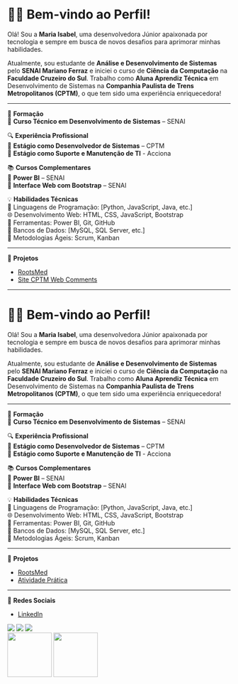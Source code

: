 # **👋🏼 Bem-vindo ao Perfil!**

Olá! Sou a **Maria Isabel**, uma desenvolvedora Júnior apaixonada por tecnologia e sempre em busca de novos desafios para aprimorar minhas habilidades.

Atualmente, sou estudante de **Análise e Desenvolvimento de Sistemas** pelo **SENAI Mariano Ferraz** e iniciei o curso de **Ciência da Computação** na **Faculdade Cruzeiro do Sul**. Trabalho como **Aluna Aprendiz Técnica** em Desenvolvimento de Sistemas na **Companhia Paulista de Trens Metropolitanos (CPTM)**, o que tem sido uma experiência enriquecedora!

---

🚀 **Formação**  
🔹 **Curso Técnico em Desenvolvimento de Sistemas** – SENAI

🔍 **Experiência Profissional**  
🔸 **Estágio como Desenvolvedor de Sistemas** – CPTM  
🔸 **Estágio como Suporte e Manutenção de TI** - Acciona

📚 **Cursos Complementares**  
🔹 **Power BI** – SENAI  
🔹 **Interface Web com Bootstrap** – SENAI

💡 **Habilidades Técnicas**  
🔧 Linguagens de Programação: [Python, JavaScript, Java, etc.]  
🌐 Desenvolvimento Web: HTML, CSS, JavaScript, Bootstrap  
🔹 Ferramentas: Power BI, Git, GitHub  
💾 Bancos de Dados: [MySQL, SQL Server, etc.]  
📅 Metodologias Ágeis: Scrum, Kanban

---

🏅 **Projetos**  
- [RootsMed](https://github.com/MariaIsaabell/rootmed)  
- [Site CPTM Web Comments](https://github.com/MariaIsaabell/CPTM-WebComments)

---

# **👋🏼 Bem-vindo ao Perfil!**

Olá! Sou a **Maria Isabel**, uma desenvolvedora Júnior apaixonada por tecnologia e sempre em busca de novos desafios para aprimorar minhas habilidades.

Atualmente, sou estudante de **Análise e Desenvolvimento de Sistemas** pelo **SENAI Mariano Ferraz** e iniciei o curso de **Ciência da Computação** na **Faculdade Cruzeiro do Sul**. Trabalho como **Aluna Aprendiz Técnica** em Desenvolvimento de Sistemas na **Companhia Paulista de Trens Metropolitanos (CPTM)**, o que tem sido uma experiência enriquecedora!

---

🚀 **Formação**  
🔹 **Curso Técnico em Desenvolvimento de Sistemas** – SENAI

🔍 **Experiência Profissional**  
🔸 **Estágio como Desenvolvedor de Sistemas** – CPTM  
🔸 **Estágio como Suporte e Manutenção de TI** - Acciona

📚 **Cursos Complementares**  
🔹 **Power BI** – SENAI  
🔹 **Interface Web com Bootstrap** – SENAI

💡 **Habilidades Técnicas**  
🔧 Linguagens de Programação: [Python, JavaScript, Java, etc.]  
🌐 Desenvolvimento Web: HTML, CSS, JavaScript, Bootstrap  
🔹 Ferramentas: Power BI, Git, GitHub  
💾 Bancos de Dados: [MySQL, SQL Server, etc.]  
📅 Metodologias Ágeis: Scrum, Kanban

---

🏅 **Projetos**  
- [RootsMed](https://github.com/Vi027/rootsmed-main)  
- [Atividade Prática](https://github.com/Vi027/atividade-pratica)

---

📲 **Redes Sociais**   
- [LinkedIn](https://www.linkedin.com/feed/)


<div>
<a href="https://instagram.com/seu-usuário-instagram-aqui" target="_blank"><img loading="lazy" src="https://img.shields.io/badge/-Instagram-%23E4405F?style=for-the-badge&logo=instagram&logoColor=white" target="_blank"></a>
<a href = "mailto:contato@seu-usuário-aqui"><img loading="lazy" src="https://img.shields.io/badge/Gmail-D14836?style=for-the-badge&logo=gmail&logoColor=white" target="_blank"></a>
<a href="https://www.linkedin.com/in/seu-usuário-linkedln-aqui" target="_blank"><img loading="lazy" src="https://img.shields.io/badge/-LinkedIn-%230077B5?style=for-the-badge&logo=linkedin&logoColor=white" target="_blank"></a>   
</div>

<img src="https://github.com/Anmol-Baranwal/Cool-GIFs-For-GitHub/assets/74038190/29fd6286-4e7b-4d6c-818f-c4765d5e39a9" width="100">
<img src="https://github.com/Anmol-Baranwal/Cool-GIFs-For-GitHub/assets/74038190/67f477ed-6624-42da-99f0-1a7b1a16eecb" width="100">

